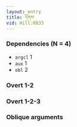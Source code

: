 ```yaml
---
layout: entry
title: དོགས་
vid: Hill:0833
---
```

### Dependencies (N = 4)
* `argcl` 1
* `aux` 1
* `obl` 2


### Overt 1-2


### Overt 1-2-3


### Oblique arguments
